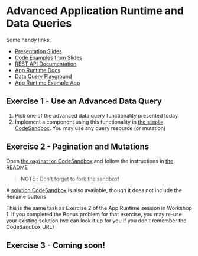 # Advanced Application Runtime and Data Queries

Some handy links:
- [Presentation Slides](https://docs.google.com/presentation/d/e/2PACX-1vSzU1CdwH9CBwWnWA8jM4bwqveKe-rqflc33IFoNpnI-ZYhw9F_pMY_LUD4C2IWuWZFMiqvscuVos-u/pub?start=false&loop=false&delayms=3000)
- [Code Examples from Slides](./SLIDES.md)
- [REST API Documentation](https://docs.dhis2.org/2.34/en/dhis2_developer_manual/web-api.html)
- [App Runtime Docs](https://runtime.dhis2.nu)
- [Data Query Playground](https://runtime.dhis2.nu/playground)
- [App Runtime Example App](https://github.com/dhis2/app-runtime/tree/master/examples/cra)

## Exercise 1 - Use an Advanced Data Query

1. Pick one of the advanced data query functionality presented today
2. Implement a component using this functionality in [the `simple` CodeSandbox](https://githubbox.com/dhis2/academy-web-app-dev-2020/tree/master/workshop-2/01-advanced-app-runtime/simple?file=src/components/AdvancedQueryComponent.js).  You may use any query resource (or mutation)

## Exercise 2 - Pagination and Mutations
Open [the `pagination` CodeSandbox](https://githubbox.com/dhis2/academy-web-app-dev-2020/tree/master/workshop-2/01-advanced-app-runtime/pagination?file=README.md) and follow the instructions in [the README](./pagination/README.md)

> **NOTE** : Don't forget to fork the sandbox!

A [solution CodeSandbox](https://githubbox.com/dhis2/academy-web-app-dev-2020/tree/master/workshop-1/01-advanced-app-runtime/pagination-solution) is also available, though it does not include the Rename buttons

This is the same task as Exercise 2 of the App Runtime session in Workshop 1.  If you completed the Bonus problem for that exercise, you may re-use your existing solution (we can look it up for you if you don't remember the CodeSandbox URL)

## Exercise 3 - Coming soon!
